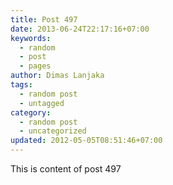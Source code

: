 ```yaml
---
title: Post 497
date: 2013-06-24T22:17:16+07:00
keywords:
  - random
  - post
  - pages
author: Dimas Lanjaka
tags:
  - random post
  - untagged
category:
  - random post
  - uncategorized
updated: 2012-05-05T08:51:46+07:00
---
```

This is content of post 497